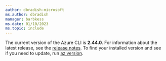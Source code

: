 ```yaml
---
author: dbradish-microsoft
ms.author: dbradish
manager: barbkess
ms.date: 01/10/2023
ms.topic: include
---
```


The current version of the Azure CLI is __2.44.0__. For information about the latest release, see the [release notes](../release-notes-azure-cli.md). To find your installed version and see if you need to update, run [az version](/cli/azure/reference-index#az_version).
